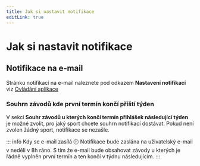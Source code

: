 ```yaml
---
title: Jak si nastavit notifikace
editLink: true
---
```


# Jak si nastavit notifikace <Badge type="info" text="ČLEN" />

## Notifikace na e-mail

Stránku notifikací na e-mail naleznete pod odkazem **Nastavení notifikací** viz [Ovládání aplikace](index)

### Souhrn závodů kde první termín končí příští týden

V sekci **Souhr závodů u kterých končí termín přihlášek následující týden** je možné zvolit, pro jaký sport
chcete souhrn notifikací dostávat. Pokud není zvolen žádný sport, notifikace se nezašle.

::: info Kdy se e-mail zasílá
:clock8: Notifikace bude zaslána na uživatelský e-mail v neděli v 8h ráno. S tím že e-mail bude obsahovat závody
u kterých je řádně vyplněn první termín a ten končí v týdnu následujícím.
:::